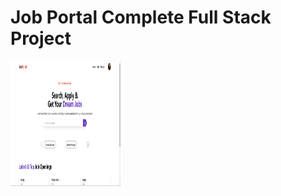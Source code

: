# Job Portal Complete Full Stack Project

<img src="Image/Screenshot%202024-12-09%20161717.png" width="35%" height="200" style="diaplay;">
